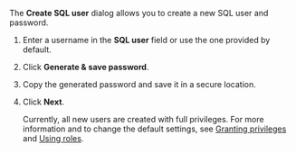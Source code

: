 The **Create SQL user** dialog allows you to create a new SQL user and password.

1. Enter a username in the **SQL user** field or use the one provided by default.
1. Click **Generate & save password**.
1. Copy the generated password and save it in a secure location.
1. Click **Next**.

    Currently, all new users are created with full privileges. For more information and to change the default settings, see [Granting privileges](../cockroachcloud/managing-access.html#grant-privileges) and [Using roles](../cockroachcloud/managing-access.html#use-roles).